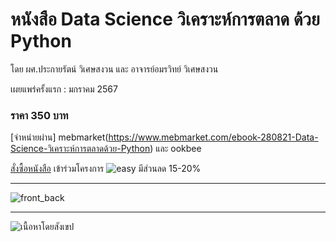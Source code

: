 # หนังสือ Data Science วิเคราะห์การตลาด ด้วย Python
โดย ผศ.ประกายรัตน์ วิเศษสงวน และ อาจารย์อมรวิทย์ วิเศษสงวน

เผยแพร่ครั้งแรก : มกราคม 2567   
### ราคา 350 บาท 


[จำหน่ายผ่าน] mebmarket(https://www.mebmarket.com/ebook-280821-Data-Science-วิเคราะห์การตลาดด้วย-Python) และ ookbee   
   
   
[สั่งซื้อหนังสือ](https://www.mebmarket.com/ebook-280821-Data-Science-วิเคราะห์การตลาดด้วย-Python)
เข้าร่วมโครงการ  ![easy](https://github.com/prakayrat/MarketingAnalyticsWithPython/assets/51775195/b5f7a0b8-e0a3-4fb5-ae24-5af984e3cbaa)
มีส่วนลด 15-20%



---
![front_back](https://github.com/prakayrat/MarketingAnalyticsWithPython/assets/51775195/35c750a7-b39f-4a2b-8454-7aa270173060)


---
![เนื้อหาโดยสังเขป](https://github.com/prakayrat/MarketingAnalyticsWithPython/assets/51775195/9edc663d-6175-45bb-b67c-a208fead0467)

